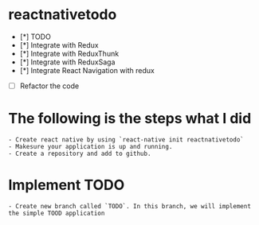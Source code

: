 # reactnativetodo


- [*] TODO
- [*] Integrate with Redux
- [*] Integrate with ReduxThunk
- [*] Integrate with ReduxSaga
- [*] Integrate React Navigation with redux
- [ ] Refactor the code


# The following is the steps what I did
	- Create react native by using `react-native init reactnativetodo`
	- Makesure your application is up and running.
	- Create a repository and add to github.
	
# Implement TODO
	- Create new branch called `TODO`. In this branch, we will implement the simple TOOD application
	

